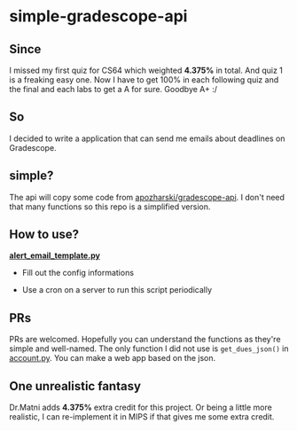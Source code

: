 # simple-gradescope-api

## Since

I missed my first quiz for CS64 which weighted **4.375%** in total. And quiz 1 is a freaking easy one. Now I have to get 100% in each following quiz and the final and each labs to get a A for sure. Goodbye A+ :/

## So

I decided to write a application that can send me emails about deadlines on Gradescope.

## simple?

The api will copy some code from [apozharski/gradescope-api](https://github.com/apozharski/gradescope-api). I don't need that many functions so this repo is a simplified version.

## How to use?

[**alert_email_template.py**](https://github.com/publicqi/simple-gradescope-api/blob/main/alert_email_template.py)

+ Fill out the config informations

+ Use a cron on a server to run this script periodically

## PRs

PRs are welcomed. Hopefully you can understand the functions as they're simple and well-named. The only function I did not use is `get_dues_json()` in [account.py](https://github.com/publicqi/simple-gradescope-api/blob/main/pyscope/account.py). You can make a web app based on the json.

## One unrealistic fantasy

Dr.Matni adds **4.375%** extra credit for this project. Or being a little more realistic, I can re-implement it in MIPS if that gives me some extra credit.